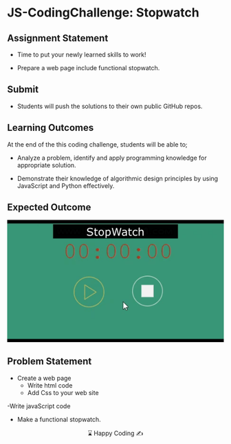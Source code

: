 # JS-CodingChallenge: Stopwatch

## Assignment Statement

- Time to put your newly learned skills to work!


- Prepare a web page include functional stopwatch.


## Submit

- Students will push the solutions to their own public GitHub repos.

## Learning Outcomes

At the end of the this coding challenge, students will be able to;

- Analyze a problem, identify and apply programming knowledge for appropriate solution.

- Demonstrate their knowledge of algorithmic design principles by using JavaScript and Python effectively.

## Expected Outcome

![Project 024 Snapshot](stopwatch.gif)


## Problem Statement

- Create a web page
  - Write html code
  - Add Css to your web site

-Write javaScript code
  - Make a functional stopwatch.

<center> ⌛ Happy Coding  ✍ </center>
